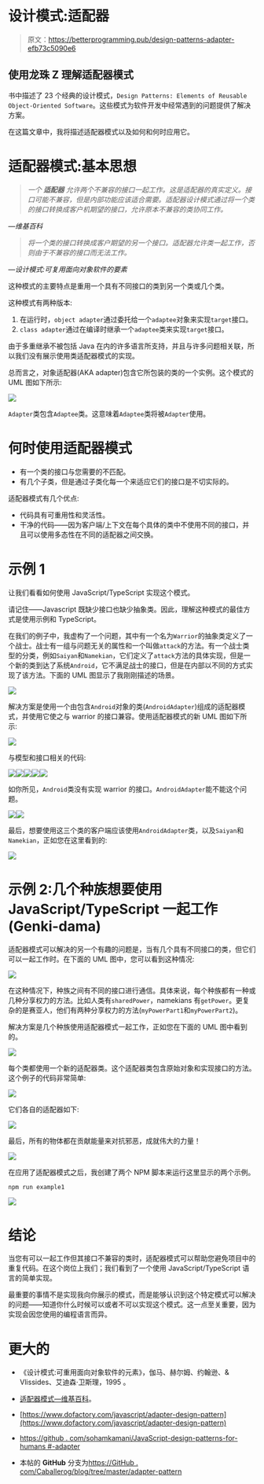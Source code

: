 # 设计模式:适配器

> 原文：<https://betterprogramming.pub/design-patterns-adapter-efb73c5090e6>

## 使用龙珠 Z 理解适配器模式

书中描述了 23 个经典的设计模式，`Design Patterns: Elements of Reusable Object-Oriented Software`。这些模式为软件开发中经常遇到的问题提供了解决方案。

在这篇文章中，我将描述适配器模式以及如何和何时应用它。

# 适配器模式:基本思想

> *一个* ***适配器*** *允许两个不兼容的接口一起工作。这是适配器的真实定义。接口可能不兼容，但是内部功能应该适合需要。适配器设计模式通过将一个类的接口转换成客户机期望的接口，允许原本不兼容的类协同工作。*

*—维基百科*

> *将一个类的接口转换成客户期望的另一个接口。适配器允许类一起工作，否则由于不兼容的接口而无法工作。*

*—设计模式:可复用面向对象软件的要素*

这种模式的主要特点是重用一个具有不同接口的类到另一个类或几个类。

这种模式有两种版本:

1.  在运行时，`object adapter`通过委托给一个`adaptee`对象来实现`target`接口。
2.  `class adapter`通过在编译时继承一个`adaptee`类来实现`target`接口。

由于多重继承不被包括 Java 在内的许多语言所支持，并且与许多问题相关联，所以我们没有展示使用类适配器模式的实现。

总而言之，对象适配器(AKA adapter)包含它所包装的类的一个实例。这个模式的 UML 图如下所示:

![](img/af5b6b5b21b28ec3f14ec161245a124d.png)

`Adapter`类包含`Adaptee`类。这意味着`Adaptee`类将被`Adapter`使用。

# 何时使用适配器模式

*   有一个类的接口与您需要的不匹配。
*   有几个子类，但是通过子类化每一个来适应它们的接口是不切实际的。

适配器模式有几个优点:

*   代码具有可重用性和灵活性。
*   干净的代码——因为客户端/上下文在每个具体的类中不使用不同的接口，并且可以使用多态性在不同的适配器之间交换。

# 示例 1

让我们看看如何使用 JavaScript/TypeScript 实现这个模式。

请记住——Javascript 既缺少接口也缺少抽象类。因此，理解这种模式的最佳方式是使用示例和 TypeScript。

在我们的例子中，我虚构了一个问题，其中有一个名为`Warrior`的抽象类定义了一个战士。战士有一组与问题无关的属性和一个叫做`attack`的方法。有一个战士类型的分类，例如`Saiyan`和`Namekian`，它们定义了`attack`方法的具体实现，但是一个新的类到达了系统`Android`，它不满足战士的接口，但是在内部以不同的方式实现了该方法。下面的 UML 图显示了我刚刚描述的场景。

![](img/83b8d725ac659763de0a6744aaed89b1.png)

解决方案是使用一个由包含`Android`对象的类(`AndroidAdapter`)组成的适配器模式，并使用它使之与 warrior 的接口兼容。使用适配器模式的新 UML 图如下所示:

![](img/4aa3aedaad6a750be9cac2abdb6ddc34.png)

与模型和接口相关的代码:

![](img/6d240a993b13da9c286248d452b44016.png)![](img/e8d8f5177f4a9b4ed1bc60a2e756db56.png)![](img/070baeee526ef7c6e520536475bb833a.png)![](img/0136bdae804349b899e6229e689d8585.png)![](img/a81066aaaec32c4cc01ae7108b051e3e.png)

如你所见，`Android`类没有实现 warrior 的接口。`AndroidAdapter`能不能这个问题。

![](img/d7de69fc683944dea909162206c370ce.png)![](img/abe272c9708ee7a959d3f0f68a616c65.png)

最后，想要使用这三个类的客户端应该使用`AndroidAdapter`类，以及`Saiyan`和`Namekian`，正如您在这里看到的:

![](img/0dcb64989e9616f10a77bd473ca77626.png)

# 示例 2:几个种族想要使用 JavaScript/TypeScript 一起工作(Genki-dama)

适配器模式可以解决的另一个有趣的问题是，当有几个具有不同接口的类，但它们可以一起工作时。在下面的 UML 图中，您可以看到这种情况:

![](img/3c0c7739d0e4c8e44916656c4827b7fe.png)

在这种情况下，种族之间有不同的接口进行通信。具体来说，每个种族都有一种或几种分享权力的方法。比如人类有`sharedPower`，namekians 有`getPower`。更复杂的是赛亚人，他们有两种分享权力的方法(`myPowerPart1`和`myPowerPart2`)。

解决方案是几个种族使用适配器模式一起工作，正如您在下面的 UML 图中看到的。

![](img/f1e6fc786092c11a15673af2cadc6948.png)

每个类都使用一个新的适配器类。这个适配器类包含原始对象和实现接口的方法。这个例子的代码非常简单:

![](img/b38c4b08bcf2e4a2afacee0e5a74216e.png)

它们各自的适配器如下:

![](img/b6ef416f8d7a4e1e4d988f6b366382fb.png)

最后，所有的物体都在贡献能量来对抗邪恶，成就伟大的力量！

![](img/1df2a9fdcc2bd1d40da8b92f94d0967d.png)

在应用了适配器模式之后，我创建了两个 NPM 脚本来运行这里显示的两个示例。

`npm run example1`


![](img/543e832a203e855414af04a77877dabb.png)

# 结论

当您有可以一起工作但其接口不兼容的类时，适配器模式可以帮助您避免项目中的重复代码。在这个岗位上我们；我们看到了一个使用 JavaScript/TypeScript 语言的简单实现。

最重要的事情不是实现我向你展示的模式，而是能够认识到这个特定模式可以解决的问题——知道你什么时候可以或者不可以实现这个模式。这一点至关重要，因为实现会因您使用的编程语言而异。

# 更大的

*   《设计模式:可重用面向对象软件的元素》，伽马、赫尔姆、约翰逊、& Vlissides、艾迪森·卫斯理，1995 。
*   [适配器模式—维基百科](https://en.wikipedia.org/wiki/Adapter_pattern)。
*   [https://www.dofactory.com/javascript/adapter-design-pattern](https://www.dofactory.com/javascript/adapter-design-pattern)
*   [https://github . com/sohamkamani/JavaScript-design-patterns-for-humans #-adapter](https://github.com/sohamkamani/javascript-design-patterns-for-humans#-adapter)

*   本帖的 **GitHub** 分支为[https://GitHub . com/Caballerog/blog/tree/master/adapter-pattern](https://github.com/Caballerog/blog/tree/master/adapter-pattern)
